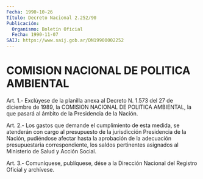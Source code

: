 ```yaml
---
Fecha: 1990-10-26
Título: Decreto Nacional 2.252/90
Publicación:
  Organismo: Boletín Oficial
  Fecha: 1990-11-07
SAIJ: https://www.saij.gob.ar/DN19900002252
---
```

# COMISION NACIONAL DE POLITICA AMBIENTAL

<a id="1"></a>
Art. 1.- Exclúyese de la planilla anexa al Decreto N. 1.573 del 27  de   diciembre  de  1989,  la  COMISION  NACIONAL  DE  POLITICA AMBIENTAL,  la que pasará al ámbito de la Presidencia de la Nación.

<a id="2"></a>
Art. 2.- Los gastos que demande el cumplimiento de esta medida, se  atenderán    con   cargo  al  presupuesto  de  la  jurisdicción Presidencia de la Nación,  pudiéndose  afectar  hasta la aprobación de  la  adecuación  presupuestaria  correspondiente,    los  saldos pertinentes  asignados  al  Ministerio  de  Salud  y Acción Social.

<a id="3"></a>
Art. 3.- Comuníquese, publíquese, dése a la Dirección Nacional del Registro Oficial y archívese.